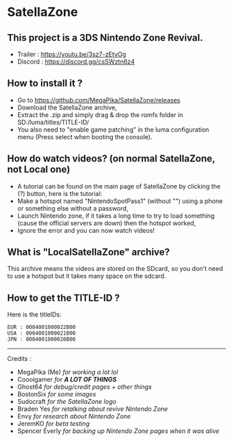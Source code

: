 # SatellaZone  
## This project is a 3DS Nintendo Zone Revival.  
* Trailer : https://youtu.be/3sz7-zEtvOg 
* Discord : https://discord.gg/csSWztn6z4  

## How to install it ?

* Go to https://github.com/MegaPika/SatellaZone/releases
* Download the SatellaZone archive,
* Extract the .zip and simply drag & drop the romfs folder in SD:/luma/titles/TITLE-ID/
* You also need to "enable game patching" in the luma configuration menu (Press select when booting the console).

## How do watch videos? (on normal SatellaZone, not Local one)
* A tutorial can be found on the main page of SatellaZone by clicking the (?) button, here is the tutorial:
* Make a hotspot named "NintendoSpotPass1" (without "") using a phone or something else without a password,
* Launch Nintendo zone, if it takes a long time to try to load something (cause the official servers are down) then the hotspot worked,
* Ignore the error and you can now watch videos!

## What is "LocalSatellaZone" archive?
This archive means the videos are stored on the SDcard, so you don't need to use a hotspot but it takes many space on the sdcard.

## How to get the TITLE-ID ?

Here is the titleIDs:

    EUR : 0004001000022B00
    USA : 0004001000021B00
    JPN : 0004001000020B00

---
Credits : 
* MegaPika (Me) *for working a lot lol*
* Cooolgamer *for __A LOT OF THINGS__*
* Ghost64 *for debug/credit pages + other things*
* BostonSix *for some images*
* Sudocraft *for the SatellaZone logo*
* Braden Yes *for retalking about revive Nintendo Zone*
* Envy *for research about Nintendo Zone*
* JeremKO *for beta testing*
* Spencer Everly *for backing up Nintendo Zone pages when it was alive*

